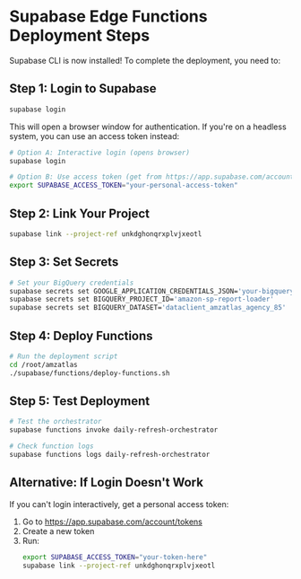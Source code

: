 # Supabase Edge Functions Deployment Steps

Supabase CLI is now installed! To complete the deployment, you need to:

## Step 1: Login to Supabase

```bash
supabase login
```

This will open a browser window for authentication. If you're on a headless system, you can use an access token instead:

```bash
# Option A: Interactive login (opens browser)
supabase login

# Option B: Use access token (get from https://app.supabase.com/account/tokens)
export SUPABASE_ACCESS_TOKEN="your-personal-access-token"
```

## Step 2: Link Your Project

```bash
supabase link --project-ref unkdghonqrxplvjxeotl
```

## Step 3: Set Secrets

```bash
# Set your BigQuery credentials
supabase secrets set GOOGLE_APPLICATION_CREDENTIALS_JSON='your-bigquery-json-here'
supabase secrets set BIGQUERY_PROJECT_ID='amazon-sp-report-loader'
supabase secrets set BIGQUERY_DATASET='dataclient_amzatlas_agency_85'
```

## Step 4: Deploy Functions

```bash
# Run the deployment script
cd /root/amzatlas
./supabase/functions/deploy-functions.sh
```

## Step 5: Test Deployment

```bash
# Test the orchestrator
supabase functions invoke daily-refresh-orchestrator

# Check function logs
supabase functions logs daily-refresh-orchestrator
```

## Alternative: If Login Doesn't Work

If you can't login interactively, get a personal access token:

1. Go to https://app.supabase.com/account/tokens
2. Create a new token
3. Run:
   ```bash
   export SUPABASE_ACCESS_TOKEN="your-token-here"
   supabase link --project-ref unkdghonqrxplvjxeotl
   ```